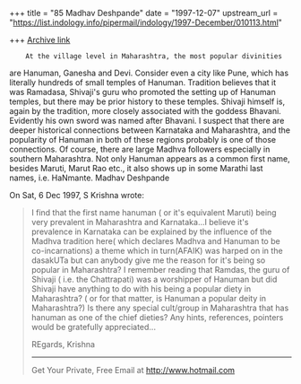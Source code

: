 +++
title = "85 Madhav Deshpande"
date = "1997-12-07"
upstream_url = "https://list.indology.info/pipermail/indology/1997-December/010113.html"

+++
[Archive link](https://list.indology.info/pipermail/indology/1997-December/010113.html)

        At the village level in Maharashtra, the most popular divinities
are Hanuman, Ganesha and Devi.  Consider even a city like Pune, which has
literally hundreds of small temples of Hanuman.
        Tradition believes that it was Ramadasa, Shivaji's guru who
promoted the setting up of Hanuman temples, but there may be prior history
to these temples.  Shivaji himself is, again by the tradition, more
closely associated with the goddess Bhavani.  Evidently his own sword was
named after Bhavani.
        I suspect that there are deeper historical connections between
Karnataka and Maharashtra, and the popularity of Hanuman in both of these
regions probably is one of those connections.  Of course, there are large
Madhva followers especially in southern Maharashtra.  Not only Hanuman
appears as a common first name, besides Maruti, Marut Rao etc., it also
shows up in some Marathi last names, i.e. HaNmante.
                                Madhav Deshpande

On Sat, 6 Dec 1997, S Krishna wrote:

>   I find that the first name hanuman ( or it's equivalent Maruti) being
> very prevalent in Maharashtra and Karnataka...I believe it's prevalence
> in Karnataka can be explained by the influence of the Madhva tradition
> here( which declares Madhva and Hanuman to be co-incarnations) a theme
> which in turn(AFAIK) was harped on in the dasakUTa but can anybody give
> me the reason for it's being so popular in Maharashtra? I remember
> reading that Ramdas, the guru of Shivaji
> ( i.e. the Chattrapati) was a worshipper of Hanuman but did Shivaji have
> anything to do with his being a popular diety in Maharashtra?
> ( or for that matter, is Hanuman a popular deity in Maharashtra?)
>  Is there any special cult/group in Maharashtra that has hanuman as one
> of the chief dieties? Any hints, references, pointers would be
> gratefully appreciated...
>
> REgards,
> Krishna
>
> ______________________________________________________
> Get Your Private, Free Email at http://www.hotmail.com
>



